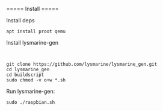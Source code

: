 

===== Install =====

Install deps 
``` 
apt install proot qemu
```

Install lysmarine-gen
```


git clone https://github.com/lysmarine/lysmarine_gen.git
cd lysmarine_gen
cd buildscript
sudo chmod -v o+w *.sh
```

Run lysmarine-gen:
```
sudo ./raspbian.sh

```